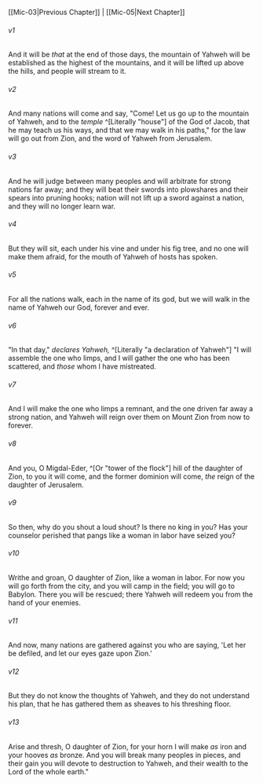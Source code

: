 ﻿---
aliases:
  - Micah 4
---

[[Mic-03|Previous Chapter]] | [[Mic-05|Next Chapter]]

###### v1
And it will be _that_ at the end of those days,
the mountain of Yahweh
will be established as the highest of the mountains,
and it will be lifted up above the hills,
and people will stream to it.

###### v2
And many nations will come and say,
"Come! Let us go up to the mountain of Yahweh,
and to the _temple_ ^[Literally "house"] of the God of Jacob,
that he may teach us his ways,
and that we may walk in his paths,"
for the law will go out from Zion,
and the word of Yahweh from Jerusalem.

###### v3
And he will judge between many peoples
and will arbitrate for strong nations far away;
and they will beat their swords into plowshares
and their spears into pruning hooks;
nation will not lift up a sword against a nation,
and they will no longer learn war.

###### v4
But they will sit, each under his vine
and under his fig tree,
and no one will make them afraid,
for the mouth of Yahweh of hosts has spoken.

###### v5
For all the nations walk,
each in the name of its god,
but we will walk in the name of Yahweh our God,
forever and ever.

###### v6
"In that day," _declares Yahweh,_ ^[Literally "a declaration of Yahweh"]
"I will assemble the one who limps,
and I will gather the one who has been scattered,
and _those_ whom I have mistreated.

###### v7
And I will make the one who limps a remnant,
and the one driven far away a strong nation,
and Yahweh will reign over them on Mount Zion
from now to forever.

###### v8
And you, O Migdal-Eder, ^[Or "tower of the flock"]
hill of the daughter of Zion,
to you it will come,
and the former dominion will come,
_the_ reign of the daughter of Jerusalem.

###### v9
So then, why do you shout a loud shout?
Is there no king in you?
Has your counselor perished
that pangs like a woman in labor have seized you?

###### v10
Writhe and groan, O daughter of Zion,
like a woman in labor.
For now you will go forth from the city,
and you will camp in the field;
you will go to Babylon.
There you will be rescued;
there Yahweh will redeem you
from the hand of your enemies.

###### v11
And now, many nations are gathered against you
who are saying, 'Let her be defiled,
and let our eyes gaze upon Zion.'

###### v12
But they do not know the thoughts of Yahweh,
and they do not understand his plan,
that he has gathered them as sheaves
to his threshing floor.

###### v13
Arise and thresh, O daughter of Zion,
for your horn I will make _as_ iron
and your hooves _as_ bronze.
And you will break many peoples in pieces,
and their gain you will devote to destruction to Yahweh,
and their wealth to the Lord of the whole earth."